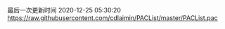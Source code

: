 最后一次更新时间 2020-12-25 05:30:20
https://raw.githubusercontent.com/cdlaimin/PACList/master/PACList.pac

